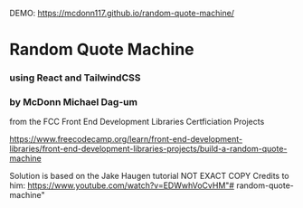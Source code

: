 DEMO: https://mcdonn117.github.io/random-quote-machine/

# Random Quote Machine

### using React and TailwindCSS

### by McDonn Michael Dag-um

from the FCC Front End Development Libraries Certficiation Projects

https://www.freecodecamp.org/learn/front-end-development-libraries/front-end-development-libraries-projects/build-a-random-quote-machine

Solution is based on the Jake Haugen tutorial
NOT EXACT COPY
Credits to him:
https://www.youtube.com/watch?v=EDWwhVoCvHM"# random-quote-machine" 
